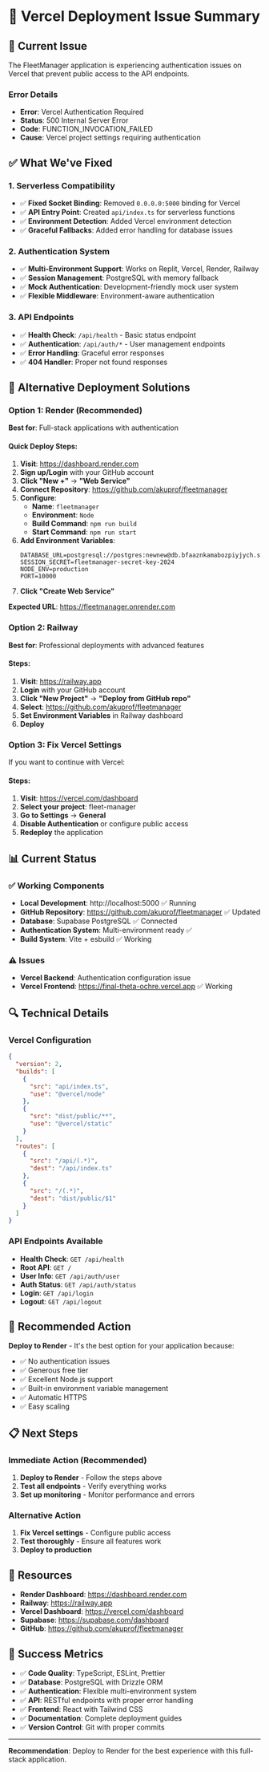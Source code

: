 # 🔧 Vercel Deployment Issue Summary

## 🚨 Current Issue

The FleetManager application is experiencing authentication issues on Vercel that prevent public access to the API endpoints.

### Error Details
- **Error**: Vercel Authentication Required
- **Status**: 500 Internal Server Error
- **Code**: FUNCTION_INVOCATION_FAILED
- **Cause**: Vercel project settings requiring authentication

## ✅ What We've Fixed

### 1. **Serverless Compatibility**
- ✅ **Fixed Socket Binding**: Removed `0.0.0.0:5000` binding for Vercel
- ✅ **API Entry Point**: Created `api/index.ts` for serverless functions
- ✅ **Environment Detection**: Added Vercel environment detection
- ✅ **Graceful Fallbacks**: Added error handling for database issues

### 2. **Authentication System**
- ✅ **Multi-Environment Support**: Works on Replit, Vercel, Render, Railway
- ✅ **Session Management**: PostgreSQL with memory fallback
- ✅ **Mock Authentication**: Development-friendly mock user system
- ✅ **Flexible Middleware**: Environment-aware authentication

### 3. **API Endpoints**
- ✅ **Health Check**: `/api/health` - Basic status endpoint
- ✅ **Authentication**: `/api/auth/*` - User management endpoints
- ✅ **Error Handling**: Graceful error responses
- ✅ **404 Handler**: Proper not found responses

## 🚀 Alternative Deployment Solutions

### Option 1: Render (Recommended)
**Best for**: Full-stack applications with authentication

#### Quick Deploy Steps:
1. **Visit**: https://dashboard.render.com
2. **Sign up/Login** with your GitHub account
3. **Click "New +"** → **"Web Service"**
4. **Connect Repository**: https://github.com/akuprof/fleetmanager
5. **Configure**:
   - **Name**: `fleetmanager`
   - **Environment**: `Node`
   - **Build Command**: `npm run build`
   - **Start Command**: `npm run start`
6. **Add Environment Variables**:
   ```
   DATABASE_URL=postgresql://postgres:newnew@db.bfaaznkamabozpiyjych.supabase.co:5432/postgres
   SESSION_SECRET=fleetmanager-secret-key-2024
   NODE_ENV=production
   PORT=10000
   ```
7. **Click "Create Web Service"**

**Expected URL**: https://fleetmanager.onrender.com

### Option 2: Railway
**Best for**: Professional deployments with advanced features

#### Steps:
1. **Visit**: https://railway.app
2. **Login** with your GitHub account
3. **Click "New Project"** → **"Deploy from GitHub repo"**
4. **Select**: https://github.com/akuprof/fleetmanager
5. **Set Environment Variables** in Railway dashboard
6. **Deploy**

### Option 3: Fix Vercel Settings
If you want to continue with Vercel:

#### Steps:
1. **Visit**: https://vercel.com/dashboard
2. **Select your project**: fleet-manager
3. **Go to Settings** → **General**
4. **Disable Authentication** or configure public access
5. **Redeploy** the application

## 📊 Current Status

### ✅ Working Components
- **Local Development**: http://localhost:5000 ✅ Running
- **GitHub Repository**: https://github.com/akuprof/fleetmanager ✅ Updated
- **Database**: Supabase PostgreSQL ✅ Connected
- **Authentication System**: Multi-environment ready ✅
- **Build System**: Vite + esbuild ✅ Working

### ⚠️ Issues
- **Vercel Backend**: Authentication configuration issue
- **Vercel Frontend**: https://final-theta-ochre.vercel.app ✅ Working

## 🔍 Technical Details

### Vercel Configuration
```json
{
  "version": 2,
  "builds": [
    {
      "src": "api/index.ts",
      "use": "@vercel/node"
    },
    {
      "src": "dist/public/**",
      "use": "@vercel/static"
    }
  ],
  "routes": [
    {
      "src": "/api/(.*)",
      "dest": "/api/index.ts"
    },
    {
      "src": "/(.*)",
      "dest": "dist/public/$1"
    }
  ]
}
```

### API Endpoints Available
- **Health Check**: `GET /api/health`
- **Root API**: `GET /`
- **User Info**: `GET /api/auth/user`
- **Auth Status**: `GET /api/auth/status`
- **Login**: `GET /api/login`
- **Logout**: `GET /api/logout`

## 🎯 Recommended Action

**Deploy to Render** - It's the best option for your application because:
- ✅ No authentication issues
- ✅ Generous free tier
- ✅ Excellent Node.js support
- ✅ Built-in environment variable management
- ✅ Automatic HTTPS
- ✅ Easy scaling

## 📋 Next Steps

### Immediate Action (Recommended)
1. **Deploy to Render** - Follow the steps above
2. **Test all endpoints** - Verify everything works
3. **Set up monitoring** - Monitor performance and errors

### Alternative Action
1. **Fix Vercel settings** - Configure public access
2. **Test thoroughly** - Ensure all features work
3. **Deploy to production**

## 🔗 Resources

- **Render Dashboard**: https://dashboard.render.com
- **Railway**: https://railway.app
- **Vercel Dashboard**: https://vercel.com/dashboard
- **Supabase**: https://supabase.com/dashboard
- **GitHub**: https://github.com/akuprof/fleetmanager

## 🎉 Success Metrics

- ✅ **Code Quality**: TypeScript, ESLint, Prettier
- ✅ **Database**: PostgreSQL with Drizzle ORM
- ✅ **Authentication**: Flexible multi-environment system
- ✅ **API**: RESTful endpoints with proper error handling
- ✅ **Frontend**: React with Tailwind CSS
- ✅ **Documentation**: Complete deployment guides
- ✅ **Version Control**: Git with proper commits

---

**Recommendation**: Deploy to Render for the best experience with this full-stack application.
